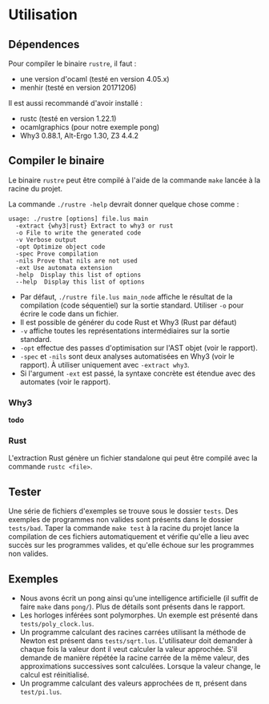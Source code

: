 # Utilisation

## Dépendences

Pour compiler le binaire `rustre`, il faut :
- une version d'ocaml (testé en version 4.05.x)
- menhir (testé en version 20171206)

Il est aussi recommandé d'avoir installé :
- rustc (testé en version 1.22.1)
- ocamlgraphics (pour notre exemple pong)
- Why3 0.88.1, Alt-Ergo 1.30, Z3 4.4.2


## Compiler le binaire

Le binaire `rustre` peut être compilé à l'aide de la commande `make` lancée à la racine du projet.

La commande `./rustre -help` devrait donner quelque chose comme :

```
usage: ./rustre [options] file.lus main
  -extract {why3|rust} Extract to why3 or rust
  -o File to write the generated code
  -v Verbose output
  -opt Optimize object code
  -spec Prove compilation
  -nils Prove that nils are not used
  -ext Use automata extension
  -help  Display this list of options
  --help  Display this list of options
```

- Par défaut, `./rustre file.lus main_node` affiche le résultat de la compilation (code séquentiel)
sur la sortie standard. Utiliser `-o` pour écrire le code dans un fichier.
- Il est possible de générer du code Rust et Why3 (Rust par défaut)
- `-v` affiche toutes les représentations intermédiaires sur la sortie standard.
- `-opt` effectue des passes d'optimisation sur l'AST objet (voir le rapport).
- `-spec` et `-nils` sont deux analyses automatisées en Why3 (voir le rapport). À utiliser uniquement
  avec `-extract why3`.
- Si l'argument `-ext` est passé, la syntaxe concrète est étendue avec des automates (voir le rapport).

### Why3
**todo**

### Rust
L'extraction Rust génère un fichier standalone qui peut être compilé avec la commande `rustc <file>`.

## Tester

Une série de fichiers d'exemples se trouve sous le dossier `tests`.
Des exemples de programmes non valides sont présents dans le dossier `tests/bad`.
Taper la commande `make test` à la racine du projet lance la compilation de ces fichiers automatiquement et vérifie qu'elle a lieu avec succès sur les programmes valides, et qu'elle échoue sur les programmes non valides.

## Exemples

- Nous avons écrit un pong ainsi qu'une intelligence artificielle (il suffit de faire `make` dans `pong/`). Plus de détails sont présents dans le rapport.
- Les horloges inférées sont polymorphes. Un exemple est présenté dans `tests/poly_clock.lus`.
- Un programme calculant des racines carrées utilisant la méthode de Newton est présent dans `tests/sqrt.lus`. L'utilisateur doit demander à chaque fois la valeur dont il veut calculer la valeur approchée. S'il demande de manière répétée la racine carrée de la même valeur, des approximations successives sont calculées. Lorsque la valeur change, le calcul est réinitialisé.
- Un programme calculant des valeurs approchées de π, présent dans `test/pi.lus`.
